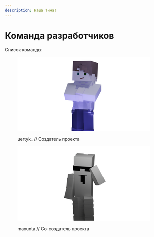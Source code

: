 ```yaml
---
description: Наша тима!
---
```


# Команда разработчиков

Список команды:

<figure><img src="../../.gitbook/assets/ua0001.png" alt="uertyk_ , без него не было бы этого проекта"><figcaption><p>uertyk_ // Создатель проекта</p></figcaption></figure>

<figure><img src="../../.gitbook/assets/ma0001.png" alt="maxunta , без него проекта не было бы"><figcaption><p>maxunta // Со-создатель проекта</p></figcaption></figure>
